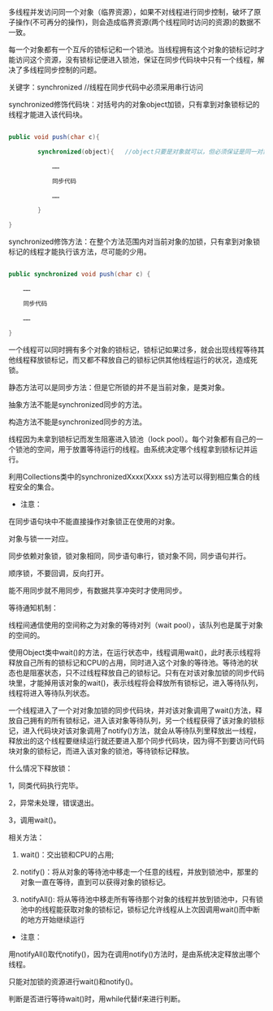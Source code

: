 多线程并发访问同一个对象（临界资源），如果不对线程进行同步控制，破坏了原子操作(不可再分的操作)，则会造成临界资源(两个线程同时访问的资源)的数据不一致。   
每一个对象都有一个互斥的锁标记和一个锁池。当线程拥有这个对象的锁标记时才能访问这个资源，没有锁标记便进入锁池，保证在同步代码块中只有一个线程，解决了多线程同步控制的问题。
关键字：synchronized	//线程在同步代码中必须采用串行访问
synchronized修饰代码块：对括号内的对象object加锁，只有拿到对象锁标记的线程才能进入该代码块。
```java  
public void push(char c){ 
		synchronized(object){ 	//object只要是对象就可以，但必须保证是同一对象
			……
			同步代码 
			……
		} 
}
```
synchronized修饰方法：在整个方法范围内对当前对象的加锁，只有拿到对象锁标记的线程才能执行该方法，尽可能的少用。
```java  
public synchronized void push(char c) {
	……
	同步代码 
	……	
}
```	
一个线程可以同时拥有多个对象的锁标记，锁标记如果过多，就会出现线程等待其他线程释放锁标记，而又都不释放自己的锁标记供其他线程运行的状况，造成死锁。				
静态方法可以是同步方法：但是它所锁的并不是当前对象，是类对象。
抽象方法不能是synchronized同步的方法。
构造方法不能是synchronized同步的方法。
线程因为未拿到锁标记而发生阻塞进入锁池（lock pool）。每个对象都有自己的一个锁池的空间，用于放置等待运行的线程。由系统决定哪个线程拿到锁标记并运行。
利用Collections类中的synchronizedXxxx(Xxxx ss)方法可以得到相应集合的线程安全的集合。
* 注意：
在同步语句块中不能直接操作对象锁正在使用的对象。
对象与锁一一对应。
同步依赖对象锁，锁对象相同，同步语句串行，锁对象不同，同步语句并行。
顺序锁，不要回调，反向打开。
能不用同步就不用同步，有数据共享冲突时才使用同步。
等待通知机制：
线程间通信使用的空间称之为对象的等待对列（wait pool），该队列也是属于对象的空间的。
使用Object类中wait()的方法，在运行状态中，线程调用wait()，此时表示线程将释放自己所有的锁标记和CPU的占用，同时进入这个对象的等待池。等待池的状态也是阻塞状态，只不过线程释放自己的锁标记。只有在对该对象加锁的同步代码块里，才能掉用该对象的wait()，表示线程将会释放所有锁标记，进入等待队列，线程将进入等待队列状态。
一个线程进入了一个对对象加锁的同步代码块，并对该对象调用了wait()方法，释放自己拥有的所有锁标记，进入该对象等待队列，另一个线程获得了该对象的锁标记，进入代码块对该对象调用了notify()方法，就会从等待队列里释放出一线程，释放出的这个线程要继续运行就还要进入那个同步代码块，因为得不到要访问代码块对象的锁标记，而进入该对象的锁池，等待锁标记释放。
什么情况下释放锁：
1，同类代码执行完毕。
2，异常未处理，错误退出。
3，调用wait()。
相关方法：
1) wait()：交出锁和CPU的占用; 
2) notify()：将从对象的等待池中移走一个任意的线程，并放到锁池中，那里的对象一直在等待，直到可以获得对象的锁标记。 
3) notifyAll(): 将从等待池中移走所有等待那个对象的线程并放到锁池中，只有锁池中的线程能获取对象的锁标记，锁标记允许线程从上次因调用wait()而中断的地方开始继续运行
* 注意：
用notifyAll()取代notify()，因为在调用notify()方法时，是由系统决定释放出哪个线程。
只能对加锁的资源进行wait()和notify()。
判断是否进行等待wait()时，用while代替if来进行判断。